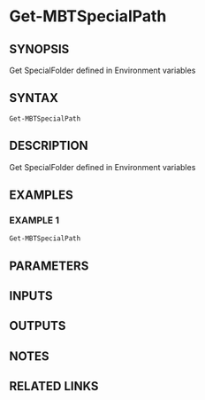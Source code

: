 ﻿---
external help file: ModuleBuildTools-help.xml
Module Name: ModuleBuildTools
online version:
schema: 2.0.0
---

# Get-MBTSpecialPath

## SYNOPSIS
Get SpecialFolder defined in Environment variables

## SYNTAX

```
Get-MBTSpecialPath
```

## DESCRIPTION
Get SpecialFolder defined in Environment variables

## EXAMPLES

### EXAMPLE 1
```
Get-MBTSpecialPath
```

## PARAMETERS

## INPUTS

## OUTPUTS

## NOTES

## RELATED LINKS
